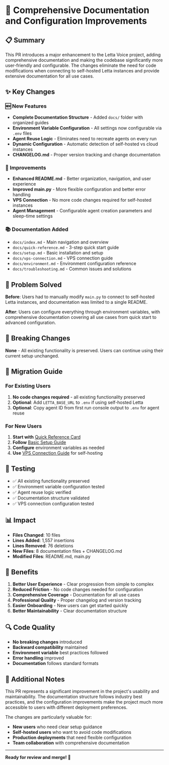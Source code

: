 # 🚀 Comprehensive Documentation and Configuration Improvements

## 📋 Summary

This PR introduces a major enhancement to the Letta Voice project, adding comprehensive documentation and making the codebase significantly more user-friendly and configurable. The changes eliminate the need for code modifications when connecting to self-hosted Letta instances and provide extensive documentation for all use cases.

## ✨ Key Changes

### 🆕 New Features
- **Complete Documentation Structure** - Added `docs/` folder with organized guides
- **Environment Variable Configuration** - All settings now configurable via `.env` files
- **Agent Reuse Logic** - Eliminates need to recreate agents on every run
- **Dynamic Configuration** - Automatic detection of self-hosted vs cloud instances
- **CHANGELOG.md** - Proper version tracking and change documentation

### 🔧 Improvements
- **Enhanced README.md** - Better organization, navigation, and user experience
- **Improved main.py** - More flexible configuration and better error handling
- **VPS Connection** - No more code changes required for self-hosted instances
- **Agent Management** - Configurable agent creation parameters and sleep-time settings

### 📚 Documentation Added
- `docs/index.md` - Main navigation and overview
- `docs/quick-reference.md` - 3-step quick start guide
- `docs/setup.md` - Basic installation and setup
- `docs/vps-connection.md` - VPS connection guide
- `docs/environment.md` - Environment configuration reference
- `docs/troubleshooting.md` - Common issues and solutions

## 🎯 Problem Solved

**Before**: Users had to manually modify `main.py` to connect to self-hosted Letta instances, and documentation was limited to a single README.

**After**: Users can configure everything through environment variables, with comprehensive documentation covering all use cases from quick start to advanced configuration.

## 🔄 Breaking Changes

**None** - All existing functionality is preserved. Users can continue using their current setup unchanged.

## 📖 Migration Guide

### For Existing Users
1. **No code changes required** - all existing functionality preserved
2. **Optional**: Add `LETTA_BASE_URL` to `.env` if using self-hosted Letta
3. **Optional**: Copy agent ID from first run console output to `.env` for agent reuse

### For New Users
1. **Start with** [Quick Reference Card](docs/quick-reference.md)
2. **Follow** [Basic Setup Guide](docs/setup.md)
3. **Configure** environment variables as needed
4. **Use** [VPS Connection Guide](docs/vps-connection.md) for self-hosting

## 🧪 Testing

- ✅ All existing functionality preserved
- ✅ Environment variable configuration tested
- ✅ Agent reuse logic verified
- ✅ Documentation structure validated
- ✅ VPS connection configuration tested

## 📊 Impact

- **Files Changed**: 10 files
- **Lines Added**: 1,557 insertions
- **Lines Removed**: 76 deletions
- **New Files**: 8 documentation files + CHANGELOG.md
- **Modified Files**: README.md, main.py

## 🚀 Benefits

1. **Better User Experience** - Clear progression from simple to complex
2. **Reduced Friction** - No code changes needed for configuration
3. **Comprehensive Coverage** - Documentation for all use cases
4. **Professional Quality** - Proper changelog and version tracking
5. **Easier Onboarding** - New users can get started quickly
6. **Better Maintainability** - Clear documentation structure

## 🔍 Code Quality

- **No breaking changes** introduced
- **Backward compatibility** maintained
- **Environment variable** best practices followed
- **Error handling** improved
- **Documentation** follows standard formats

## 📝 Additional Notes

This PR represents a significant improvement in the project's usability and maintainability. The documentation structure follows industry best practices, and the configuration improvements make the project much more accessible to users with different deployment preferences.

The changes are particularly valuable for:
- **New users** who need clear setup guidance
- **Self-hosted users** who want to avoid code modifications
- **Production deployments** that need flexible configuration
- **Team collaboration** with comprehensive documentation

---

**Ready for review and merge! 🎉** 